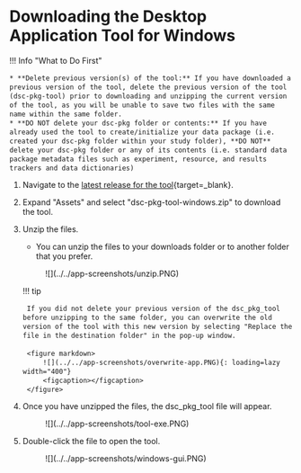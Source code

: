 # Downloading the Desktop Application Tool for Windows

!!! Info "What to Do First"

    * **Delete previous version(s) of the tool:** If you have downloaded a previous version of the tool, delete the previous version of the tool (dsc-pkg-tool) prior to downloading and unzipping the current version of the tool, as you will be unable to save two files with the same name within the same folder.
    * **DO NOT delete your dsc-pkg folder or contents:** If you have already used the tool to create/initialize your data package (i.e. created your dsc-pkg folder within your study folder), **DO NOT** delete your dsc-pkg folder or any of its contents (i.e. standard data package metadata files such as experiment, resource, and results trackers and data dictionaries)

1. Navigate to the [latest release for the tool](https://github.com/norc-heal/heal-data-pkg-tool/releases/latest/){target=_blank}. 
2. Expand "Assets" and select "dsc-pkg-tool-windows.zip" to download the tool.
3. Unzip the files.
    * You can unzip the files to your downloads folder or to another folder that you prefer.
    
    <figure markdown>
        ![](../../app-screenshots/unzip.PNG)
        <figcaption></figcaption>
    </figure>

    !!! tip

        If you did not delete your previous version of the dsc_pkg_tool before unzipping to the same folder, you can overwrite the old version of the tool with this new version by selecting "Replace the file in the destination folder" in the pop-up window.

        <figure markdown>
            ![](../../app-screenshots/overwrite-app.PNG){: loading=lazy width="400"} 
            <figcaption></figcaption>
        </figure>  

4. Once you have unzipped the files, the dsc_pkg_tool file will appear.

    <figure markdown>
        ![](../../app-screenshots/tool-exe.PNG)
        <figcaption></figcaption>
    </figure>

5. Double-click the file to open the tool.

    <figure markdown>
        ![](../../app-screenshots/windows-gui.PNG)
        <figcaption></figcaption>
    </figure>
